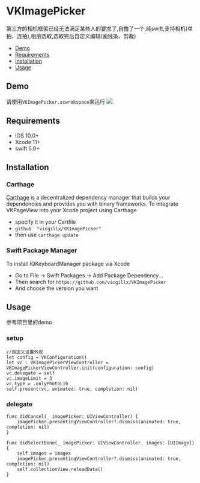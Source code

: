 # VKImagePicker

第三方的相机框架已经无法满足某些人的要求了,自撸了一个,纯swift,支持相机(单拍、连拍),相册选取,选取完后自定义编辑(画线条、剪裁)

- [Demo](#Demo)
- [Requirements](#requirements)
- [Installation](#installation)
- [Usage](#usage)

## Demo
请使用`VKImagePicker.xcwrokspace`来运行
![](https://wx2.sinaimg.cn/mw690/006V86amgy1gj5d5ziw3dj31sa0u0qvb.jpg)

## Requirements
- iOS 10.0+
- Xcode 11+
- swift 5.0+

## Installation
### Carthage
[Carthage](https://github.com/Carthage/Carthage) is a decentralized dependency manager that builds your dependencies and provides you with binary frameworks. To integrate VKPageView into your Xcode project using Carthage

- specify it in your Cartfile
- `github  "vicgillx/VKImagePicker"`
- then use `carthage update`
### Swift Package Manager
To install IQKeyboardManager package via Xcode

- Go to File -> Swift Packages -> Add Package Dependency...
- Then search for `https://github.com/vicgillx/VKImagePicker`
- And choose the version you want

## Usage
参考项目里的demo
### setup
```
//自定义设置外观
let config = VKConfiguration()
let vc : VKImagePickerViewController = VKImagePickerViewController.init(configuration: config)
vc.delegate = self
vc.imageLimit = 3
vc.type = .onlyPhotoLib
self.present(vc, animated: true, completion: nil)
```

### delegate
```
func didCancel(_ imagePicker: UIViewController) {
	imagePicker.presentingViewController?.dismiss(animated: true, completion: nil)
}
    
func didSelectDone(_ imagePicker: UIViewController, images: [UIImage]) {
	self.images = images
	imagePicker.presentingViewController?.dismiss(animated: true, completion: nil)
	self.collectionView.reloadData()
}
```